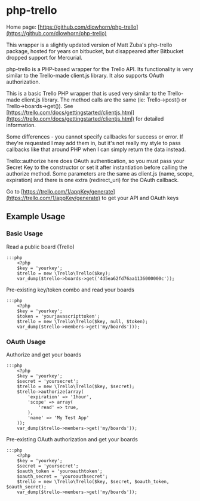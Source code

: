 # php-trello

Home page: [https://github.com/dlowhorn/php-trello](https://github.com/dlowhorn/php-trello)

This wrapper is a slightly updated version of Matt Zuba's php-trello package, hosted for years on bitbucket, but disappeared after Bitbucket dropped support for Mercurial. 

php-trello is a PHP-based wrapper for the Trello API.  Its functionality is very similar
to the Trello-made client.js library.  It also supports OAuth authorization.

This is a basic Trello PHP wrapper that is used very similar to the Trello-made client.js
library.  The method calls are the same (ie: Trello->post() or Trello->boards->get()).  See
[https://trello.com/docs/gettingstarted/clientjs.html](https://trello.com/docs/gettingstarted/clientjs.html) for detailed information.

Some differences - you cannot specify callbacks for success or error.  If they're requested
I may add them in, but it's not really my style to pass callbacks like that around PHP when
I can simply return the data instead.

Trello::authorize here does OAuth authentication, so you must pass your Secret Key to the
constructor or set it after instantiation before calling the authorize method.  Some parameters
are the same as client.js (name, scope, expiration) and there is one extra (redirect_uri) for
the OAuth callback.

Go to [https://trello.com/1/appKey/generate](https://trello.com/1/appKey/generate) to get your API and OAuth keys

## Example Usage

### Basic Usage

Read a public board (Trello)

    :::php
        <?php
        $key = 'yourkey';
        $trello = new \Trello\Trello($key);
        var_dump($trello->boards->get('4d5ea62fd76aa1136000000c'));

Pre-existing key/token combo and read your boards

    :::php
        <?php
        $key = 'yourkey';
        $token = 'yourjavascripttoken';
        $trello = new \Trello\Trello($key, null, $token);
        var_dump($trello->members->get('my/boards')));

### OAuth Usage

Authorize and get your boards

    :::php
        <?php
        $key = 'yourkey';
        $secret = 'yoursecret';
        $trello = new \Trello\Trello($key, $secret);
        $trello->authorize(array(
            'expiration' => '1hour',
            'scope' => array(
                'read' => true,
            ),
            'name' => 'My Test App'
        ));
        var_dump($trello->members->get('my/boards'));

Pre-existing OAuth authorization and get your boards

    :::php
        <?php
        $key = 'yourkey';
        $secret = 'yoursecret';
        $oauth_token = 'youroauthtoken';
        $oauth_secret = 'youroauthsecret';
        $trello = new \Trello\Trello($key, $secret, $oauth_token, $oauth_secret);
        var_dump($trello->members->get('my/boards'));

